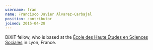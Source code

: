 ```yaml
---
username: fran
name: Francisco Javier Álvarez-Carbajal
position: contributor
joined: 2015-04-28
---
```

DiXiT fellow, who is based at the [École des Haute Études en Sciences Sociales](http://www.ehess.fr/fr/) in Lyon, France.
